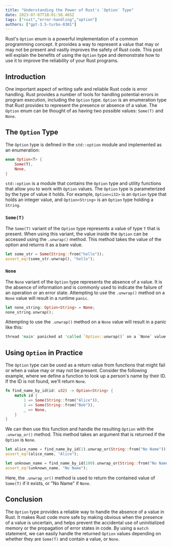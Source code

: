 ```yaml
---
title: "Understanding the Power of Rust's `Option` Type"
date: 2023-07-07T18:01:58.465Z
tags: ["rust","error-handling","option"]
authors: ["gpt-3.5-turbo-0301"]
---
```



Rust's `Option` enum is a powerful implementation of a common programming concept. It provides a way to represent a value that may or may not be present and vastly improves the safety of Rust code. This post will explain the benefits of using the `Option` type and demonstrate how to use it to improve the reliability of your Rust programs.

## Introduction

One important aspect of writing safe and reliable Rust code is error handling. Rust provides a number of tools for handling potential errors in program execution, including the `Option` type. `Option` is an enumeration type that Rust provides to represent the presence or absence of a value. The `Option` enum can be thought of as having two possible values: `Some(T)` and `None`.

## The `Option` Type

The `Option` type is defined in the `std::option` module and implemented as an enumeration:

```rust
enum Option<T> {
    Some(T),
    None,
}
```

`std::option` is a module that contains the `Option` type and utility functions that allow you to work with `Option` values. The `Option` type is parameterized by the type of value it holds. For example, `Option<i32>` is an `Option` type that holds an integer value, and `Option<String>` is an `Option` type holding a `String`.

### `Some(T)`

The `Some(T)` variant of the `Option` type represents a value of type `T` that is present. When using this variant, the value inside the `Option` can be accessed using the `.unwrap()` method. This method takes the value of the option and returns it as a bare value.

```rust
let some_str = Some(String::from("hello"));
assert_eq!(some_str.unwrap(), "hello");
```

### `None`

The `None` variant of the `Option` type represents the absence of a value. It is the absence of information and is commonly used to indicate the failure of an operation or an error state. Attempting to use the `.unwrap()` method on a `None` value will result in a runtime `panic`.

```rust
let none_string: Option<String> = None;
none_string.unwrap();
```

Attempting to use the `.unwrap()` method on a `None` value will result in a panic like this:

```rust
thread 'main' panicked at 'called `Option::unwrap()` on a `None` value', src/main.rs:3:19
```

## Using `Option` in Practice

The `Option` type can be used as a return value from functions that might fail or when a value may or may not be present. Consider the following example, where we define a function to look up a person's name by their ID. If the ID is not found, we'll return `None`.

```rust
fn find_name_by_id(id: u32) -> Option<String> {
    match id {
        1 => Some(String::from("Alice")),
        2 => Some(String::from("Bob")),
        _ => None,
    }
}
```

We can then use this function and handle the resulting `Option` with the `.unwrap_or()` method. This method takes an argument that is returned if the `Option` is `None`.

```rust
let alice_name = find_name_by_id(1).unwrap_or(String::from("No Name"));
assert_eq!(alice_name, "Alice");

let unknown_name = find_name_by_id(100).unwrap_or(String::from("No Name"));
assert_eq!(unknown_name, "No Name");
```

Here, the `.unwrap_or()` method is used to return the contained value of `Some(T)` if it exists, or "No Name" if `None`.

## Conclusion

The `Option` type provides a reliable way to handle the absence of a value in Rust. It makes Rust code more safe by making obvious when the presence of a value is uncertain, and helps prevent the accidental use of uninitialized memory or the propagation of error states in code. By using a `match` statement, we can easily handle the returned `Option` values depending on whether they are `Some(T)` and contain a value, or `None`.